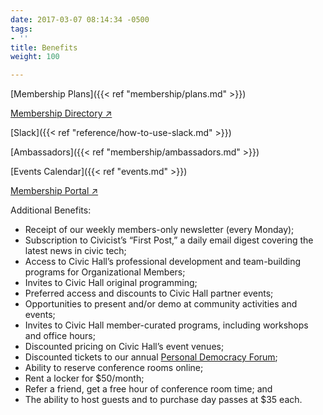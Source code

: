 ```yaml
---
date: 2017-03-07 08:14:34 -0500
tags:
- ''
title: Benefits
weight: 100

---
```

\[Membership Plans\]({{< ref "membership/plans.md" >}})

[Membership Directory ↗](http://civichall.spaces.nexudus.com/en/directory/members)

\[Slack\]({{< ref "reference/how-to-use-slack.md" >}})

\[Ambassadors\]({{< ref "membership/ambassadors.md" >}})

\[Events Calendar\]({{< ref "events.md" >}})

[Membership Portal ↗](http://civichall.spaces.nexudus.com/en/)

Additional Benefits:

* Receipt of our weekly members-only newsletter (every Monday);
* Subscription to Civicist’s “First Post,” a daily email digest covering the latest news in civic tech;
* Access to Civic Hall’s professional development and team-building programs for Organizational Members;
* Invites to Civic Hall original programming;
* Preferred access and discounts to Civic Hall partner events;
* Opportunities to present and/or demo at community activities and events;
* Invites to Civic Hall member-curated programs, including workshops and office hours;
* Discounted pricing on Civic Hall’s event venues;
* Discounted tickets to our annual [Personal Democracy Forum](https://www.youtube.com/user/personaldemocracy);
* Ability to reserve conference rooms online;
* Rent a locker for $50/month;
* Refer a friend, get a free hour of conference room time; and
* The ability to host guests and to purchase day passes at $35 each.